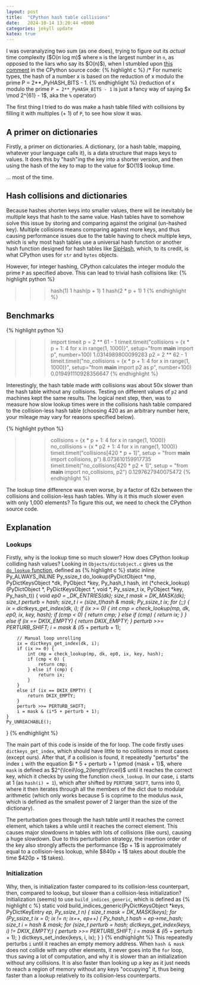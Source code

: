 ```yaml
---
layout: post
title:  "CPython hash table collisions"
date:   2024-10-14 13:20:44 +0000
categories: jekyll update
katex: true
---
```


I was overanalyzing two sum (as one does), trying to figure out its *actual* time complexity (\$O(n log m)\$ where `m` is the largest number in `n`, as opposed to the liars who say its \$O(n)\$), when I stumbled upon [this comment](https://github.com/python/cpython/blob/ce740d46246b28bb675ba9d62214b59be9b8411e/Python/pyhash.c#L31-L32) in the CPython source code:
{% highlight c %}
/* For numeric types, the hash of a number x is based on the reduction
   of x modulo the prime P = 2**_PyHASH_BITS - 1.
{% endhighlight %}
(reduction of x modulo the prime `P = 2**_PyHASH_BITS - 1` is just a fancy way of saying \$x \mod 2^{61} - 1\$, aka the `%` operator)

The first thing I tried to do was make a hash table filled with collisions by filling it with multiples (+ 1) of `P`, to see how slow it was.

## A primer on dictionaries
Firstly, a primer on dictionaries.
A dictionary, (or a hash table, mapping, whatever your language calls it), is a data structure that maps keys to values. It does this by "hash"ing the key into a shorter version, and then using the hash of the key to map to the value for \$O(1)\$ lookup time.

... most of the time.

## Hash collisions and dictionaries
Because hashes shorten keys into smaller values, there will be inevitably be multiple keys that hash to the same value. Hash tables have to somehow solve this issue by storing and comparing against the original (un-hashed key). Multiple collisions means comparing against more keys, and thus causing performance issues due to the table having to check multiple keys, which is why most hash tables use a universal hash function or another hash function designed for hash tables like [SipHash](https://en.wikipedia.org/wiki/SipHash), which, to its credit, is what CPython uses for `str` and `bytes` objects.

However, for integer hashing, CPython calculates the integer modulo the prime `P` as specified above. This can lead to trivial hash collisions like:
{% highlight python %}
>>> hash(1)
1
>>> hash(p + 1)
1
>>> hash(2 * p + 1)
1
{% endhighlight %}

## Benchmarks
{% highlight python %}
>>> import timeit
>>> p = 2 ** 61 - 1
>>> timeit.timeit("collisions = {x * p + 1: 4 for x in range(1, 1000)}", setup="from __main__ import p", number=100)
1.0314989800099283
>>> p2 = 2 ** 62 - 1
>>> timeit.timeit("no_collisions = {x * p + 1: 4 for x in range(1, 1000)}", setup="from __main__ import p2 as p", number=100)
0.019491110928356647
{% endhighlight %}

Interestingly, the hash table made *with* collisions was about 50x slower than the hash table without any collisions. Testing on different values of `p2` and machines kept the same results. The logical next step, then, was to measure how slow lookup times were in the collisions hash table compared to the collision-less hash table (choosing 420 as an arbitrary number here, your mileage may vary for reasons specified below).

{% highlight python %}
>>> collisions = {x * p + 1: 4 for x in range(1, 1000)}
>>> no_collisions = {x * p2 + 1: 4 for x in range(1, 1000)}
>>> timeit.timeit("collisions[420 * p + 1]", setup = "from __main__ import collisions, p")
8.073610159917735
>>> timeit.timeit("no_collisions[420 * p2 + 1]", setup = "from __main__ import no_collisions, p2")
0.1297627940075472
{% endhighlight %}

The lookup time difference was even worse, by a factor of 62x between the collisions and collision-less hash tables. Why is it this much slower even with only 1,000 elements? To figure this out, we need to check the CPython source code.

## Explanation

### Lookups
Firstly, why is the lookup time so much slower? How does CPython lookup colliding hash values? Looking in `Objects/dictobject.c` gives us the [`do_lookup` function](https://github.com/python/cpython/blob/ce740d46246b28bb675ba9d62214b59be9b8411e/Objects/dictobject.c#L995), defined as
{% highlight c %}
static inline Py_ALWAYS_INLINE Py_ssize_t
do_lookup(PyDictObject *mp, PyDictKeysObject *dk, PyObject *key, Py_hash_t hash,
          int (*check_lookup)(PyDictObject *, PyDictKeysObject *, void *, Py_ssize_t ix, PyObject *key, Py_hash_t))
{
    void *ep0 = _DK_ENTRIES(dk);
    size_t mask = DK_MASK(dk);
    size_t perturb = hash;
    size_t i = (size_t)hash & mask;
    Py_ssize_t ix;
    for (;;) {
        ix = dictkeys_get_index(dk, i);
        if (ix >= 0) {
            int cmp = check_lookup(mp, dk, ep0, ix, key, hash);
            if (cmp < 0) {
                return cmp;
            } else if (cmp) {
                return ix;
            }
        }
        else if (ix == DKIX_EMPTY) {
            return DKIX_EMPTY;
        }
        perturb >>= PERTURB_SHIFT;
        i = mask & (i*5 + perturb + 1);

        // Manual loop unrolling
        ix = dictkeys_get_index(dk, i);
        if (ix >= 0) {
            int cmp = check_lookup(mp, dk, ep0, ix, key, hash);
            if (cmp < 0) {
                return cmp;
            } else if (cmp) {
                return ix;
            }
        }
        else if (ix == DKIX_EMPTY) {
            return DKIX_EMPTY;
        }
        perturb >>= PERTURB_SHIFT;
        i = mask & (i*5 + perturb + 1);
    }
    Py_UNREACHABLE();
}
{% endhighlight %}

The main part of this code is inside of the for loop. The code firstly uses `dictkeys_get_index`, which should have little to no collisions in most cases (except ours). After that, if a collision is found, it repeatedly "perturbs" the index `i` with the equation \$i * 5 + perturb + 1 \pmod {mask + 1}\$, where `mask` is defined as \$2^{\lceil\log_2(length)\rceil}\$ until it reaches the correct key, which it checks by using the function `check_lookup`. In our case, `i` starts at 1 (as `hash(i) = 1`), which after shifted by `PERTURB_SHIFT`, turns into 0, where it then iterates through all the members of the dict due to modular arithmetic (which only works because 5 is coprime to the modulus `mask`, which is defined as the smallest power of 2 larger than the size of the dictionary).

The perturbation goes through the hash table until it reaches the correct element, which takes a while until it reaches the correct element. This causes major slowdowns in tables with lots of collisions (like ours), causing a huge slowdown. Due to this perturbation strategy, the insertion order of the key also strongly affects the performance (\$p + 1\$ is approximately equal to a collision-less lookup, while \$840p + 1\$ takes about double the time \$420p + 1\$ takes).

### Initialization
Why, then, is initialization faster compared to its collision-less counterpart, then, compared to lookup, but slower than a collision-less initialization?
Initialization (seems) to use `build_indices_generic`, which is defined as
{% highlight c %}
static void
build_indices_generic(PyDictKeysObject *keys, PyDictKeyEntry *ep, Py_ssize_t n)
{
    size_t mask = DK_MASK(keys);
    for (Py_ssize_t ix = 0; ix != n; ix++, ep++) {
        Py_hash_t hash = ep->me_hash;
        size_t i = hash & mask;
        for (size_t perturb = hash; dictkeys_get_index(keys, i) != DKIX_EMPTY;) {
            perturb >>= PERTURB_SHIFT;
            i = mask & (i*5 + perturb + 1);
        }
        dictkeys_set_index(keys, i, ix);
    }
}
{% endhighlight %}
This repeatedly perturbs `i` until it reaches an empty memory address. When `hash & mask` does not collide with any other elements, it never goes into the `for` loop, thus saving a lot of computation, and why it is slower than an initialization without any collisions. It is also faster than looking up a key as it just needs to reach a region of memory without any keys "occupying" it, thus being faster than a lookup relatively to its collision-less counterparts.
